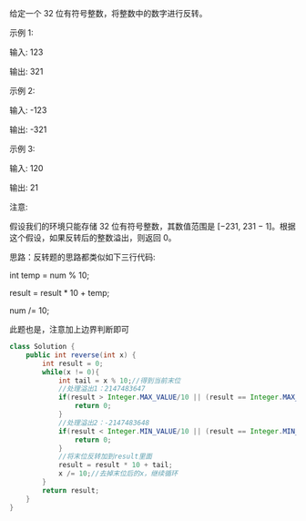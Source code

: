 给定一个 32 位有符号整数，将整数中的数字进行反转。

示例 1:

输入: 123

输出: 321

示例 2:

输入: -123

输出: -321

示例 3:

输入: 120

输出: 21

注意:

假设我们的环境只能存储 32 位有符号整数，其数值范围是 [−231,  231 − 1]。根据这个假设，如果反转后的整数溢出，则返回 0。

思路：反转题的思路都类似如下三行代码:

int temp = num % 10;

result = result * 10 + temp;

num /= 10;

此题也是，注意加上边界判断即可
```java
class Solution {
    public int reverse(int x) {
        int result = 0;
        while(x != 0){
            int tail = x % 10;//得到当前末位
            //处理溢出1：2147483647
            if(result > Integer.MAX_VALUE/10 || (result == Integer.MAX_VALUE/10 && tail > 7)){
                return 0;
            }
            //处理溢出2：-2147483648
            if(result < Integer.MIN_VALUE/10 || (result == Integer.MIN_VALUE/10 && tail < -8)){
                return 0;
            }
            //将末位反转加到result里面
            result = result * 10 + tail;
            x /= 10;//去掉末位后的x，继续循环
        }
        return result;
    }
}
```
